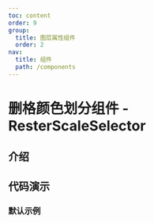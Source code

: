 ```yaml
---
toc: content
order: 9
group:
  title: 图层属性组件
  order: 2
nav:
  title: 组件
  path: /components
---
```


# 删格颜色划分组件 - ResterScaleSelector

## 介绍

## 代码演示

### 默认示例

<code src="./demos/default.tsx"></code>

<API></API>
